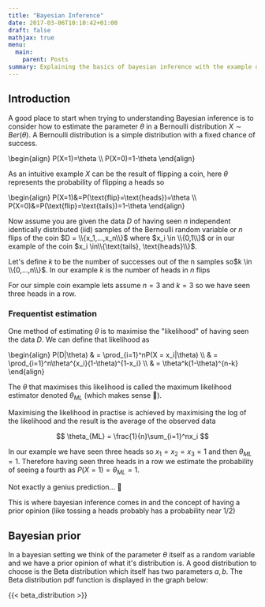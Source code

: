 ```yaml
---
title: "Bayesian Inference"
date: 2017-03-06T10:10:42+01:00
draft: false
mathjax: true
menu: 
  main:
    parent: Posts
summary: Explaining the basics of bayesian inference with the example of flipping a coin 💰
---
```


## Introduction

A good place to start when trying to understanding Bayesian inference is to consider how to estimate the parameter $\theta$ in a Bernoulli distribution $X∼Ber(θ)$. A Bernoulli distribution is a simple distribution with a fixed chance of success.

\begin{align}
P(X=1)=\theta \\\\
P(X=0)=1-\theta
\end{align}

As an intuitive example $X$ can be the result of flipping a coin, here $\theta$ represents the probability of flipping a heads so

\begin{align}
P(X=1)&=P(\text{flip}=\text{heads})=\theta \\\\
P(X=0)&=P(\text{flip}=\text{tails})=1-\theta
\end{align}

Now assume you are given the data $D$ of having seen $n$ independent identically distributed (iid) samples of the Bernoulli random variable or $n$ flips of the coin $D = \\{x_1,...,x_n\\}$ where $x_i \in \\{0,1\\}$ or in our example of the coin $x_i \in\\{\text{tails}, \text{heads}\\}$.

Let's define $k$ to be the number of successes out of the n samples so$k \in \\{0,...,n\\}$. In our example $k$ is the number of heads in $n$ flips

For our simple coin example lets assume $n = 3$ and $k = 3$ so we have seen three heads in a row.

### Frequentist estimation

One method of estimating $\theta$ is to maximise the "likelihood" of having seen the data $D$. We can define that likelihood as 

\begin{align} 
P(D|\theta)
& = \prod_{i=1}^nP(X = x_i|\theta) \\\\
& = \prod_{i=1}^n\theta^{x_i}(1-\theta)^{1-x_i} \\\\
& = \theta^k(1-\theta)^{n-k}
\end{align}


The $\theta$ that maximises this likelihood is called the maximum likelihood estimator denoted $\theta_{ML}$ (which makes sense 🤪).

Maximising the likelihood in practise is achieved by maximising the log of the likelihood and the result is  the average of the observed data

$$
\theta_{ML} = \frac{1}{n}\sum_{i=1}^nx_i
$$

In our example we have seen three heads so $x_1=x_2=x_3=1$ and then $\theta_{ML} = 1$. Therefore having seen three heads in a row we estimate the probability of seeing a fourth as $P(X=1)=\theta_{ML} = 1$. 

Not exactly a genius prediction... 🤭

This is where bayesian inference comes in and the concept of having a prior opinion (like tossing a heads probably has a probability near 1/2)

## Bayesian prior

In a bayesian setting we think of the parameter $\theta$ itself as a random variable and we have a prior opinion of what it's distribution is. A good distribution to choose is the Beta distribution which itself has two parameters $a, b$. The Beta distribution pdf function is displayed in the graph below:

{{< beta_distribution >}}